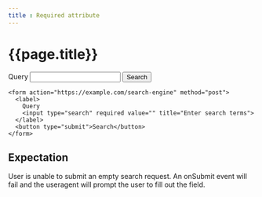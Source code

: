 ```yaml
---
title : Required attribute
---
```

# {{page.title}}

<form action="https://example.com/search-engine" method="post">
  <label>
    Query
    <input id="q" name="q" type="search" required value="" title="Enter search terms">
  </label>
  <button type="submit">Search</button>
</form>

~~~
<form action="https://example.com/search-engine" method="post">
  <label>
    Query
    <input type="search" required value="" title="Enter search terms">
  </label>
  <button type="submit">Search</button>
</form>
~~~

<script>
  document.write(q.validity.value)
</script>

## Expectation
User is unable to submit an empty search request.  An onSubmit event will fail and the useragent will prompt the user to fill out the field.
